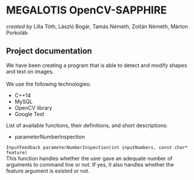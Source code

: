 **MEGALOTIS OpenCV-SAPPHIRE**
======
_created by_ Lilla Tóth, László Bogár, Tamás Németh, Zoltán Németh, Márton Porkoláb

## **Project documentation**

We have been creating a program that is able to detect and modify shapes and text on images.<br/> <br/>
We use the following technologies:
* C++14
* MySQL
* OpenCV library
* Google Test<br/>

List of available functions, their definitions, and short descriptions:

- parameterNumberInspection

`InputFeedback parameterNumberInspection(int inputNumbers, const char* feature)`<br/>
This function handles whether the user gave an adequate number of arguments to command line or not. If yes, it also handles whether the feature argument is existed or not.